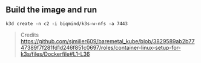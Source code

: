 ## Build the image and run
```
k3d create -n c2 -i biqmind/k3s-w-nfs -a 7443
```

> Credits
https://github.com/sjmiller609/baremetal_kube/blob/3829589ab2b7747389f7f281fd1d246f851c0697/roles/container-linux-setup-for-k3s/files/Dockerfile#L1-L36


